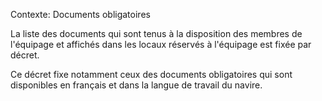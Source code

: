 Contexte: Documents obligatoires

La liste des documents qui sont tenus à la disposition des membres de l'équipage et affichés dans les locaux réservés à l'équipage est fixée par décret.

Ce décret fixe notamment ceux des documents obligatoires qui sont disponibles en français et dans la langue de travail du navire.